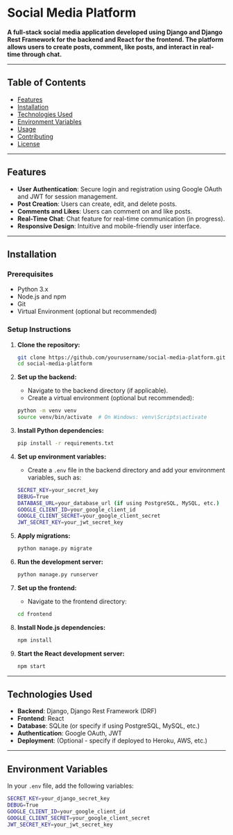 # Social Media Platform

**A full-stack social media application developed using Django and Django Rest Framework for the backend and React for the frontend. The platform allows users to create posts, comment, like posts, and interact in real-time through chat.**

---

## Table of Contents
- [Features](#features)
- [Installation](#installation)
- [Technologies Used](#technologies-used)
- [Environment Variables](#environment-variables)
- [Usage](#usage)
- [Contributing](#contributing)
- [License](#license)

---

## Features
- **User Authentication**: Secure login and registration using Google OAuth and JWT for session management.
- **Post Creation**: Users can create, edit, and delete posts.
- **Comments and Likes**: Users can comment on and like posts.
- **Real-Time Chat**: Chat feature for real-time communication (in progress).
- **Responsive Design**: Intuitive and mobile-friendly user interface.

---

## Installation

### Prerequisites
- Python 3.x
- Node.js and npm
- Git
- Virtual Environment (optional but recommended)

### Setup Instructions

1. **Clone the repository:**
    ```bash
    git clone https://github.com/yourusername/social-media-platform.git
    cd social-media-platform
    ```

2. **Set up the backend:**
   - Navigate to the backend directory (if applicable).
   - Create a virtual environment (optional but recommended):
    ```bash
    python -m venv venv
    source venv/bin/activate  # On Windows: venv\Scripts\activate
    ```

3. **Install Python dependencies:**
    ```bash
    pip install -r requirements.txt
    ```

4. **Set up environment variables:**  
    - Create a `.env` file in the backend directory and add your environment variables, such as:
    ```bash
    SECRET_KEY=your_secret_key
    DEBUG=True
    DATABASE_URL=your_database_url (if using PostgreSQL, MySQL, etc.)
    GOOGLE_CLIENT_ID=your_google_client_id
    GOOGLE_CLIENT_SECRET=your_google_client_secret
    JWT_SECRET_KEY=your_jwt_secret_key
    ```

5. **Apply migrations:**
    ```bash
    python manage.py migrate
    ```

6. **Run the development server:**
    ```bash
    python manage.py runserver
    ```

7. **Set up the frontend:**
   - Navigate to the frontend directory:
    ```bash
    cd frontend
    ```

8. **Install Node.js dependencies:**
    ```bash
    npm install
    ```

9. **Start the React development server:**
    ```bash
    npm start
    ```

---

## Technologies Used
- **Backend**: Django, Django Rest Framework (DRF)
- **Frontend**: React
- **Database**: SQLite (or specify if using PostgreSQL, MySQL, etc.)
- **Authentication**: Google OAuth, JWT
- **Deployment**: (Optional - specify if deployed to Heroku, AWS, etc.)

---

## Environment Variables

In your `.env` file, add the following variables:

```bash
SECRET_KEY=your_django_secret_key
DEBUG=True
GOOGLE_CLIENT_ID=your_google_client_id
GOOGLE_CLIENT_SECRET=your_google_client_secret
JWT_SECRET_KEY=your_jwt_secret_key
